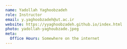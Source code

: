 ```yaml
---
name: Yadollah Yaghoobzadeh
role: Instructor
email: y.yaghoobzadeh@ut.ac.ir
website: https://yyaghoobzadeh.github.io/index.html
photo: yadollah-yaghoubzade.jpeg
meta:
  Office Hours: Somewhere on the internet
---
```


<!-- [Schedule an appointment](#){: .btn .btn-outline } -->
